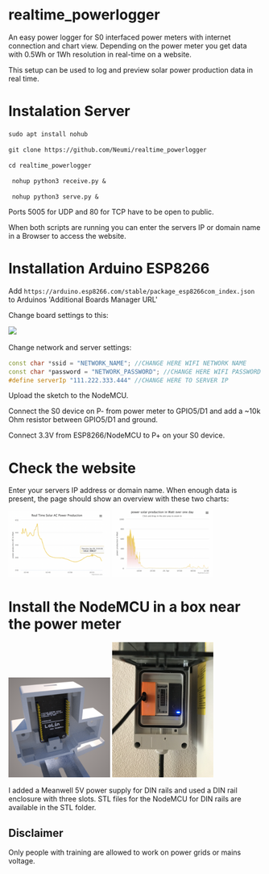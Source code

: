 # realtime_powerlogger
An easy power logger for S0 interfaced power meters with internet connection and chart view.
Depending on the power meter you get data with 0.5Wh or 1Wh resolution in real-time on a website.


This setup can be used to log and preview solar power production data in real time. 

# Instalation Server
```sudo apt install nohub ```
  
```git clone https://github.com/Neumi/realtime_powerlogger ```

```cd realtime_powerlogger```

``` nohup python3 receive.py &```

``` nohup python3 serve.py &```

Ports 5005 for UDP and 80 for TCP have to be open to public.

When both scripts are running you can enter the servers IP or domain name in a Browser to access the website.

# Installation Arduino ESP8266
Add ```https://arduino.esp8266.com/stable/package_esp8266com_index.json``` to Arduinos 'Additional Boards Manager URL'

Change board settings to this:
  
<img src="/images/esp_settings.png" width="40%">

Change network and server settings:
```cpp 
const char *ssid = "NETWORK_NAME"; //CHANGE HERE WIFI NETWORK NAME
const char *password = "NETWORK_PASSWORD"; //CHANGE HERE WIFI PASSWORD
#define serverIp "111.222.333.444" //CHANGE HERE TO SERVER IP
```
Upload the sketch to the NodeMCU.
  
Connect the S0 device on P- from power meter to GPIO5/D1 and add a ~10k Ohm resistor between GPIO5/D1 and ground.
  
Connect 3.3V from ESP8266/NodeMCU to P+ on your S0 device.


# Check the website

Enter your servers IP address or domain name. When enough data is present, the page should show an overview with these two charts:

<img src="/images/real_time_solar_production.png" width="40%"> <img src="/images/solar_production.png" width="40%">


# Install the NodeMCU in a box near the power meter
<img src="/images/case_2.png" width="40%"> <img src="/images/installed.jpg" width="40%"> 
  
I added a Meanwell 5V power supply for DIN rails and used a DIN rail enclosure with three slots.
STL files for the NodeMCU for DIN rails are available in the STL folder.


## Disclaimer
Only people with training are allowed to work on power grids or mains voltage.
